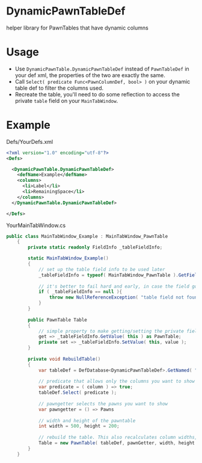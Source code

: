 # DynamicPawnTableDef
helper library for PawnTables that have dynamic columns

# Usage
 - Use `DynamicPawnTable.DynamicPawnTableDef` instead of `PawnTableDef` in your def xml, the properties of the two are exactly the same. 
 - Call `Select( predicate Func<PawnColumnDef, bool> )` on your dynamic table def to filter the columns used.
 - Recreate the table, you'll need to do some reflection to access the private `table` field on your `MainTabWindow`.
 
# Example 
Defs/YourDefs.xml
```xml
<?xml version="1.0" encoding="utf-8"?>
<Defs>

  <DynamicPawnTable.DynamicPawnTableDef>
    <defName>Example</defName>
    <columns>
      <li>Label</li>
      <li>RemainingSpace</li>
    </columns>
  </DynamicPawnTable.DynamicPawnTableDef>

</Defs>
```

YourMainTabWindow.cs
```c#
public class MainTabWindow_Example : MainTabWindow_PawnTable
    {
        private static readonly FieldInfo _tableFieldInfo;

        static MainTabWindow_Example()
        {
            // set up the table field info to be used later
            _tableFieldInfo = typeof( MainTabWindow_PawnTable ).GetField( "table", BindingFlags.Instance | BindingFlags.NonPublic );
            
            // it's better to fail hard and early, in case the field got moved or renamed
            if ( _tableFieldInfo == null ){
                throw new NullReferenceException( "table field not found!" );
            }
        }
        
        public PawnTable Table
        {
            // simple property to make getting/setting the private field a bit easier
            get => _tableFieldInfo.GetValue( this ) as PawnTable;
            private set => _tableFieldInfo.SetValue( this, value );
        }
        
        private void RebuildTable()
        {
            var tableDef = DefDatabase<DynamicPawnTableDef>.GetNamed( "Example" );
            
            // predicate that allows only the columns you want to show
            var predicate = ( column ) => true;
            tableDef.Select( predicate );
            
            // pawngetter selects the pawns you want to show
            var pawngetter = () => Pawns
            
            // width and height of the pawntable
            int width = 500, height = 200;
            
            // rebuild the table. This also recalculates column widths, etc.
            Table = new PawnTable( tableDef, pawnGetter, width, height );
        }
    }
```
        
        
